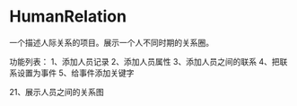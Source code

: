 # HumanRelation
一个描述人际关系的项目。展示一个人不同时期的关系圈。

功能列表：
1、添加人员记录
2、添加人员属性
3、添加人员之间的联系
4、把联系设置为事件
5、给事件添加关键字

21、展示人员之间的关系图
